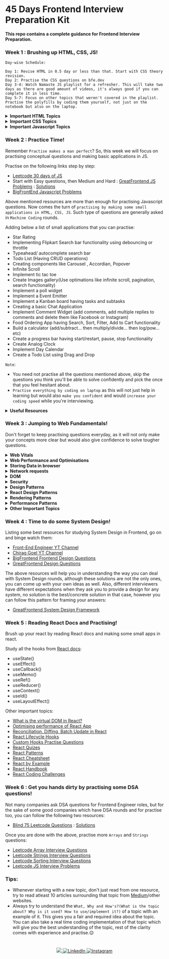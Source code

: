 # 45 Days Frontend Interview Preparation Kit

<strong >This repo contains a complete guidance for Frontend Interview Preparation.</strong>

### Week 1 : Brushing up HTML, CSS, JS!

```
Day-wise Schedule:

Day 1: Revise HTML in 0.5 day or less than that. Start with CSS theory revision.
Day 2: Practise the CSS questions on bfe.dev
Day 3-4: Watch Namaste JS playlist for a refresher. This will take two days as there are good amount of videos, it's always good if you can complete it in less time.
Day 5-7: Focus on other topics that weren't covered in the playlist. Practise the polyfills by coding them yourself, not just on the notebook but also on the laptop.

```

<details>
  <summary><strong>Important HTML Topics</strong></summary>
  
  - HTML 5 features
  - HTML Document Structure
  - Forms (Input types, attributes, validations)
  - Semantic tags and uses
  - Metatag
  - Media tags : image, audio, video
  - SEO using HTML tags
  - IFrames

    <details>
      <summary><strong>Useful Resources</strong></summary>
      <br>

      - [HTML MDN Docs](https://developer.mozilla.org/en-US/docs/Web/HTML)
      - [W3 Schools](https://www.w3schools.com/html/)
      - [HTML Web.Dev](https://web.dev/learn/html/)
      - [HTML Best Practises](https://github.com/hail2u/html-best-practices)
      - [HTML Best Practises II](https://www.freecodecamp.org/news/html-best-practices/)
      - [Increasing SEO using HTML tags](https://javascript.plainenglish.io/top-10-html-tags-you-need-to-know-for-better-seo-with-code-39add1e7ba6d)
      - [Semantic Tags and How to use them correctly?](https://www.semrush.com/blog/semantic-html5-guide/)

      <br>

      <strong>Note:</strong>
      Once you have basic understanding of HTML, you can read from <a href="https://web.dev">web.dev</a> website for deep understanding of concepts. 
    </details>
  
</details>

<details>
  <summary><strong>Important CSS Topics</strong></summary>
  
  - Box Model
  - Cascading
  - Specificity
  - Flex
  - Grid
  - Selectors
  - Pseudo-class Vs Pseudo-elements
  - Measurement Units (Absolute Vs Relative units, Which one to prefer?)
  - Positions
  - Animations and Transitions
  - z-index
  - Accessibility

    <details>
      <summary><strong>Useful Resources</strong></summary>
      <br>

      - [Best Resource : CSS Web.Dev](https://web.dev/learn/css/)
      - [bfe.dev](https://bigfrontend.dev/css): best resource to practise css questions
      - [Practise by Patterns](https://web.dev/patterns/)
      - [10 Amazing games to learn CSS](https://daily-dev-tips.com/posts/10-amazing-games-to-learn-css/)
      - [CSS Best practises and Naming conventions](https://hackernoon.com/best-practice-in-css-organisation-and-naming-conventions-4d103ujy)
      - [CSS Naming Conventions Part-2](https://www.freecodecamp.org/news/css-naming-conventions-that-will-save-you-hours-of-debugging-35cea737d849/)
      - [CSS Practise Questions](https://bigfrontend.dev/css)

    </details>
  
</details>
<details>
   <summary><strong>Important Javascript Topics</strong></summary>

   - Working of JS
     - Execution Context
     - Callstack
   - Data types ( Especially Arrays, Objects, Strings)
   - Array and Object methods
   - let/var/const
   - Hoisting, Temporal Dead Zone
   - Illegal shadowing
   - Scope, Scope chaining
   - Mutable/Immutable data types
   - Shallow and Deep copy
   - DOM (DOM methods) and BOM
   - Critical Rendering Path
   - Functions 
      - Function Declaration
      - Function Expression
      - Functional Programming
      - Arrow Functions
      - IIFE
  - [`this` keyword](https://medium.com/tech-tajawal/javascript-this-4-rules-7354abdb274c)
  - [Arrow function and `this` keyword](https://dev.to/bhagatparwinder/arrow-functions-this-keyword-350j)
  - Call, Apply, Bind
  - Closure and it's uses
  - Callbacks, Callback Hell
  - Promises, promise chaining
  - Async/Await
  - [Callbacks vs promises vs asyc/await](https://www.freecodecamp.org/news/javascript-async-await-tutorial-learn-callbacks-promises-async-await-by-making-icecream/)
  - [Currying](https://javascript.plainenglish.io/javascript-currying-comprehensive-guide-e69c47497309)
  - Debouncing and Throttling
  - Event Propagation
    - Bubbling
    - Capturing
    - Event Delegation
  - Prototype and Prototypal Inheritance 
  - Memoisation  
  - Generator Functions  
  - Event Loop , Mictrotasks, Macrotasks
  - [Events: DOMContentLoaded, load, beforeunload, unload](https://tilomitra.com/html-page-lifecycle-events/)
  - async/defer
  - [Polyfills](https://github.com/ghoshsuman845/js-polyfills) (Mostly asked polyfills : Promise, Promise.all, Promise.any, Promise.race, Promise.allSettled, call, apply, bind, map, reduce, filter, forEach, flat, fetch API)
  - Web APIs
  - setTimout, setInterval
  - High Order Functions
  - [Working of JS Engine](https://youtu.be/xckH5s3UuX4?si=0S3VazCatZBlDfgv)

    <details>
      <summary><strong>Useful Resources</strong></summary>
      <br>

      - Start with watching [Namaste Javascript Playlist | Akshay Saini](https://youtu.be/pN6jk0uUrD8?si=9OSqFUJqgjRp6btb) : It is one of the best resources for understanding the JS concepts in depth, it will help you in revising at end moment.
      - [MDN Docs](https://developer.mozilla.org/en-US/docs/Web/JavaScript) : This is the source of truth for learning JS.
      - [Javascript Info](https://javascript.info/)
      - [Nisha Singla JS Playlist](https://youtu.be/Yy9A2rAkOgw?si=C6BeGQ6zLQjiyXFe) : Focus on the following concepts from this channel: Shallow and deep copy, `this` keyword, call apply bind, prototype
      - [Techsith](https://www.youtube.com/@Techsithtube): Check his interview questions playlist.
    </details>

    <details>
      <summary><strong>Javascript Interview questions</strong></summary>
      <br>

      - [JS Coding Questions | Suman Ghosh](https://github.com/ghoshsuman845/js-coding-questions)
      - [Js Coding Challenge | Sadanand Pai](https://jscodechallenges.vercel.app/)
      - [Learners Bucket EBook](https://learnersbucket.com/javascript-interview-guide-ebook/)
    </details>

</details>


### Week 2 : Practice Time!

Remember `Practise makes a man perfect`? So, this week we will focus on practising conceptual questions and making basic applications in JS.

Practise on the following links step by step:
 - [Leetcode 30 days of JS](https://leetcode.com/studyplan/30-days-of-javascript/)
 - Start with Easy questions, then Medium and Hard : [GreatFrontend JS Problems](https://www.greatfrontend.com/prepare/coding) : [Solutions](https://github.com/ghoshsuman845/GreatFrontendSolutions)
 - [BigFrontEnd Javascript Problems](https://bigfrontend.dev/problem)

Above mentioned resources are more than enough for practising Javascript questions. Now comes the turn of `practising by making some small applications in HTML, CSS, JS`. Such type of questions are generally asked in `Machine Coding` rounds.

Adding below a list of small applications that you can practise:
  - Star Rating
  - Implementing Flipkart Search bar functionality using debouncing or throttle
  - Typeahead/ autocomplete search bar
  - Todo List (Having CRUD operations)
  - Creating components like Carousel , Accordian, Popover
  - Infinite Scroll
  - Implement tic tac toe
  - Create Images gallery(Use optimations like infinite scroll, pagination, search functionality)
  - Implement a poll widget
  - Implement a Event Emitter
  - Implement a Kanban board having tasks and subtasks
  - Creating a basic Chat Application
  - Implement Comment Widget (add comments, add multiple replies to comments and delete them like Facebook or Instagram)
  - Food Ordering App having Search, Sort, Filter, Add to Cart functionality
  - Build a calculator (add/subtract... then multiply/divide... then log/pow... etc)
  - Create a progress bar having start/restart, pause, stop functionality
  - Create Analog Clock
  - Implement Day Calendar
  - Create a Todo List using Drag and Drop

  `Note`: 
  - You need not practise all the questions mentioned above, skip the questions you think you'll be able to solve confidently and pick the once that you feel hesitant about. 
  - `Practise everything by coding on laptop` as this will not just help in learning but would also `make you confident` and would `increase your coding speed` while you're interviewing.

  <details>
      <summary><strong>Useful Resources</strong></summary>
      <br>
      <ul>
        <li>
          <a href="https://github.com/sadanandpai/frontend-mini-challenges">JS Mini Challenges - Sadanand Pai</a>
        </li>
        <li>
          <a href="https://youtu.be/3PHXvlpOkf4">Build 15 JS Projects by FreeCodeCamp</a>
        </li>
        <li>
          <a href="https://javascript30.com/">30 Days JS Coding Challenge - Wes Bos</a>
        </li>
        <li>
          <a href="https://www.youtube.com/watch?v=v_fwMoTVmqw&list=PLe3J6mZBq1xUs529Z-IHiCix4KBm0uLp1&ab_channel=JsCafe">Machine Coding Round Questions by JsCafe</a>
        </li>
        <li>
          <a href="https://www.youtube.com/watch?v=ZrMO0bCGwFg&list=PLKhlp2qtUcSYQojD5G-ElgHezoCyq2Hgo&ab_channel=RoadsideCoder">Machine Coding Round Questions by RoadsideCoder</a>
        </li>
        <li>
          <a href="https://www.youtube.com/watch?v=Mip6ejPRXko&list=PLe3J6mZBq1xUWVBMpSR2zpp8paWMJQ91b&ab_channel=JsCafe">JS Interview Questions by JsCafe</a> 
        </li>
      </ul>
  </details>    


### Week 3 : Jumping to Web Fundamentals!
Don't forget to keep practising questions everyday, as it will not only make your concepts more clear but would also give confidence to solve tougher questions.

<details>
 <summary><strong>Web Vitals</strong></summary>
 
  <details>
   <summary><strong>Core Web Vitals</strong></summary>

   - [Cumulative Layout Shift (CLS)](https://web.dev/cls/)
   - [First Input Delay (FID)](https://web.dev/fid/)
   - [Largest Contentful Paint (LCP)](https://web.dev/lcp/)
  </details>

  <details>
   <summary><strong>Other metrics</strong></summary>

   - [Interaction to next Paint (INP)](https://web.dev/inp/)
   - [First Contentful Paint (FCP)](https://web.dev/fcp/)
   - [Time to First Byte (TTFB)](https://web.dev/ttfb/)
  </details>
   
</details>

<details>
 <summary><strong>Web Performance and Optimisations</strong></summary>
  
  - [Core Web Vitals](https://web.dev/fast/#core-web-vitals)
  - [Optimising Images](https://web.dev/fast/#optimize-your-images)
  - [Optimising Videos](https://web.dev/fast/#lazy-load-images-and-video)
  - [Optimising Javascript files](https://web.dev/fast/#optimize-your-javascript)
  - [Optimising resource delivery](https://web.dev/fast/#optimize-your-resource-delivery)
  - [Optimising CSS files](https://web.dev/fast/#optimize-your-css)
  - [Optimising third party resources](https://web.dev/fast/#optimize-your-third-party-resources)
  - [Optimising Web Fonts](https://web.dev/fast/#optimize-webfonts)
  - [Optimising Network Quality](https://web.dev/fast/#optimize-for-network-quality)
  - [Webpack to optimized/compressed pages (Code splitting, Brotli Compression, Gzip Compression)](https://levelup.gitconnected.com/the-ultimate-guide-to-modern-web-application-performance-ec4eec9939)
   
</details>

<details>
 <summary><strong>Storing Data in browser</strong></summary>

  - [Storage for Web](https://web.dev/storage-for-the-web/)
  - [Local Storage](https://developer.mozilla.org/en-US/docs/Web/API/Window/localStorage)
  - [Session Storage](https://developer.mozilla.org/en-US/docs/Web/API/Window/sessionStorage)
  - [Cookies](https://developer.mozilla.org/en-US/docs/Web/HTTP/Cookies)
  - [IndexedDB](https://developer.mozilla.org/en-US/docs/Web/API/IndexedDB_API)
  - [Cache Storage API](https://web.dev/cache-api-quick-guide/)


   
</details>

<details>
  <summary><strong>Network requests</strong></summary>

   - [Fetch API](https://web.dev/introduction-to-fetch/)
   - [Abort Controller](https://medium.com/@icjoseph/using-react-to-understand-abort-controllers-eb10654485df)
   - [XMLHttpRequest](https://javascript.info/xmlhttprequest)
   - [CORS](https://shorturl.at/wxUXY)
   - [Long Polling](https://www.pubnub.com/blog/http-long-polling/)
   - [Web Sockets](https://web.dev/websockets-basics/)
   - [Server Sent Events](https://javascript.info/server-sent-events)
   - [Web Workers](https://web.dev/workers-basics/)
   - [Service Workers](https://web.dev/learn/pwa/service-workers/)
</details>

<details>
 <summary><strong>DOM</strong></summary>
 
  - [Shadow DOM](https://web.dev/shadowdom-v1/)
  - [Declarative Shadow DOM](https://developer.chrome.com/en/articles/declarative-shadow-dom/#:~:text=Shadow%20DOM%20provides%20a%20way,inserted%20within%20its%20Shadow%20Tree.)
  - [Virtual DOM](https://adhithiravi.medium.com/react-virtual-dom-explained-in-simple-english-fc2d0b277bc5)
  - [DOM](https://developer.mozilla.org/en-US/docs/Web/API/Document_Object_Model/Introduction)
   
</details>

<details>
 <summary><strong>Security</strong></summary>

  - [Cross-Site Scripting (XSS)](https://medium.com/codelighthouse/xss-what-it-is-how-it-works-and-how-to-prevent-it-454629e3a0da)
  - [Cross-Site Request Forgery (CSRF)](https://medium.com/@rajeevranjancom/cross-site-request-forgery-csrf-attack-6949edb9e405#:~:text=Cross%20site%20request%20forgery%20(CSRF)%2C%20also%20known%20as%20XSRF,both%20the%20business%20and%20user.)
  - [SQL Injection Attacks](https://medium.com/purplebox/sql-injection-da949c39dbe6)
  - [Distributed Denial Of Service (DDoS) Attack](https://medium.com/@anshulchoudhary227/what-is-a-ddos-attack-5c7db5d92dc8#:~:text=A%20distributed%20denial%2Dof%2Dservice%20(DDoS)%20attack%20is,a%20flood%20of%20Internet%20traffic.)
  - [Man in the Middle Attacks](https://medium.com/@.Qubit/man-in-the-middle-mitm-attack-19a4faffdc9)
  - Read about how to avoid these security breaches
  - [Content Security Policy (CSP)](https://web.dev/csp/)
  - [CORS](https://blog.logrocket.com/the-ultimate-guide-to-enabling-cross-origin-resource-sharing-cors/)
  - [Security headers](https://sundowndev.medium.com/how-important-are-http-security-headers-ad511848eb95)
</details>

<details>
 <summary><strong>Design Patterns</strong></summary>
  
  - Singleton Pattern
  - Module Pattern
  - Factory Pattern
  - Proxy Pattern
  - Observer Pattern
  - Prototype Pattern
  
  Resources for Design Patterns
  - [patterns.dev](https://www.patterns.dev/posts/introduction)
  - [freecodecamp](https://www.freecodecamp.org/news/javascript-design-patterns-explained/)
  - [javascriptpatterns](https://javascriptpatterns.vercel.app/patterns)

</details>

<details>
 <summary><strong>React Design Patterns</strong></summary>
  
  - Con/Pres Pattern
  - HOC Pattern
  - Render Props Pattern
  - Hooks Pattern
  - Provider Pattern
  - Compound Pattern

  Resources for Design Patterns
  - [patterns.dev](https://www.patterns.dev/posts/introduction)
  - [javascriptpatterns](https://javascriptpatterns.vercel.app/patterns)

</details>

<details>
 <summary><strong>Rendering Patterns</strong></summary>
  
  - Client-Side Rendering (CSR)
  - Server-Side Rendering (SSR)
  - Static site generation (SSG)
  - Static Rendering
  - Incremental Static Regeneration
  - Progressive Hydration
  - Streaming Server-Side Rendering
  - React Server Components
  - Selective Hydration
  - Islands Architecture
  - Animating View Transitions
   
</details>

<details>
 <summary><strong>Performance Patterns</strong></summary>
  
  - Optimize your loading sequence
  - Static Import
  - Dynamic Import
  - Import On Visibility
  - Import On Interaction
  - Route Based Splitting
  - Bundle Splitting
  - PRPL Pattern
  - Tree Shaking
  - Preload
  - Prefetch
  - Preconnect
  - Optimize loading third-parties
  - List Virtualization
  - Compressing JavaScript
   
</details>
<details>
 <summary><strong>Other Important Topics</strong></summary>

   - How web works?
   - HTTPS
   - How APIs work? REST vs SOAP APIs
   - API Methods
   - [HTTP Headers](https://blog.postman.com/what-are-http-headers/)

   
</details>


### Week 4 : Time to do some System Design!

Listing some best resources for studying System Design in Frontend, go on and binge watch them:

 - [Front-End Engineer YT Channel](https://www.youtube.com/watch?v=5vyKhm2NTfw&list=PLI9W87-Dqn7j_x6QtR6sUjycJR7nQLBqT)
 - [Chirag Goel YT Channel](https://www.youtube.com/watch?v=sV_4pOGosnU&list=PL4CFloQ4GGWICE0Tz6iXKfN3XWkXRlboU)
 - [BigFrontend Frontend Design Questions](https://bigfrontend.dev/design)
 - [GreatFrontend Design Questions](https://www.greatfrontend.com/system-design)

 The above resources will help you in understanding the way you can deal with System Design rounds, although these solutions are not the only ones, you can come up with your own ideas as well. Also, different interviewers have different expectations when they ask you to provide a design for any system, no solution is the best/concrete solution in that case, however you can follow this pattern for framing your answers:

 - [GreatFrontend System Design Framework](https://www.greatfrontend.com/system-design/framework)


### Week 5 : Reading React Docs and Practising!
Brush up your react by reading React docs and making some small apps in react.

 Study all the hooks from [React docs](https://react.dev/reference/react):
  - useState()
  - useEffect()
  - useCallback()
  - useMemo()
  - useRef()
  - useReducer()
  - useContext()
  - useId()
  - useLayoutEffect()

  Other important topics:
  - [What is the virtual DOM in React?](https://blog.logrocket.com/virtual-dom-react/)
  - [Optimising performance of React App](https://blog.logrocket.com/optimizing-performance-react-app/)
  - [Reconciliation, Diffing, Batch Update in React](https://youtu.be/rysTbzKOEO0?si=elH9rty-FKrOFwO2)
  - [React Lifecycle Hooks](https://www.freecodecamp.org/news/react-component-lifecycle-methods/)
  - [Custom Hooks Practise Questions](https://bigfrontend.dev/react)
  - [React Quizes](https://bigfrontend.dev/react-quiz)
  - [React Patterns](https://reactpatterns.com/)
  - [React Cheatsheet](https://devhints.io/react)
  - [React by Example](https://reactbyexample.github.io/getting-started)
  - [React Handbook](https://reacthandbook.com/)
  - [React Coding Challenges](https://reactchallenges.live/dashboard/overview)


### Week 6 : Get you hands dirty by practising some DSA questions!

Not many companies ask DSA questions for Frontend Engineer roles, but for the sake of some good companies which have DSA rounds and for practise too, you can follow the following two resources:

  - [Blind 75 Leetcode Questions](https://leetcode.com/discuss/general-discussion/460599/blind-75-leetcode-questions) : [Solutions](https://github.com/ghoshsuman845/Blind-75-Leetcode-Solution-In-JS)

  Once you are done with the above, practise more `Arrays` and `Strings` questions: 
  - [Leetcode Array Interview Questions](https://leetcode.com/problemset/all/?listId=wpwgkgt&page=1&topicSlugs=array)
  - [Leetcode Strings Interview Questions](https://leetcode.com/problemset/all/?listId=wpwgkgt&page=1&topicSlugs=string)
  - [Leetcode Sorting Interview Questions](https://leetcode.com/problemset/all/?listId=wpwgkgt&page=1&topicSlugs=sorting)
  - [Leetcode JS Interview Problems](https://leetcode.com/problemset/javascript/)

  ### Tips:

  - Whenever starting with a new topic, don't just read from one resource, try to read atleast 10 articles surrounding that topic from [Medium](https://medium.com/)/other websites.
  - Always try to understand the `What, Why and How's?(What is the topic about? Why is it used? How to use/implement it?)` of a topic with an example of it. This gives you a fair and required idea about the topic. You can also take a real time coding implementation of that topic which will give you the best understanding of the topic, rest of the clarity comes with experience and practise.😌

 #
 <p align="center">
	<a href="https://github.com/ghoshsuman845" alt="Github" title="github">
       <img src="https://img.shields.io/badge/For_More_Useful_Repos-15k?style=for-the-badge&color=ffd000&&logo=github&logoColor=fff"/>
    </a>
    <a href="https://www.linkedin.com/in/ghoshsuman0129/">
        <img src="https://img.shields.io/badge/For_Professional_Updates-15k?style=for-the-badge&color=0a66c2&logo=linkedin" alt="LinkedIn"/>
    </a>
    <a href="https://www.instagram.com/suman.ghosts/">
        <img src="https://img.shields.io/badge/For_Personal_Updates-2k?style=for-the-badge&color=E4405F&logo=instagram&logoColor=fff" alt="Instagram"/>
    </a>
</p>
